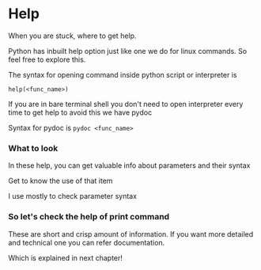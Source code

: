 # Help

When you are stuck, where to get help.

Python has inbuilt help option just like one we do for linux commands. So feel free to explore this.

The syntax for opening command inside python script or interpreter is 

`help(<func_name>)`

If you are in bare terminal shell you don't need to open interpreter every time to get help to avoid this we have pydoc

Syntax for pydoc is 
`pydoc <func_name>`

### What to look

In these help, you can get valuable info about parameters and their syntax

Get to know the use of that item

I use mostly to check parameter syntax

### So let's check the help of print command

These are short and crisp amount of information. If you want more detailed and technical one you can refer documentation. 

Which is explained in next chapter!
